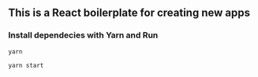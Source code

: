 ## This is a React boilerplate for creating new apps

### Install dependecies with Yarn and Run

```
yarn

yarn start
